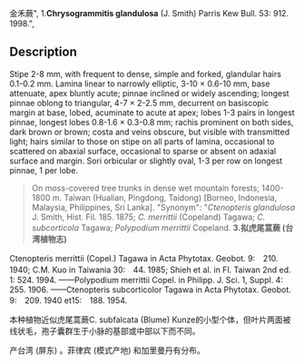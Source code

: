 金禾蕨",
1.**Chrysogrammitis glandulosa** (J. Smith) Parris Kew Bull. 53: 912. 1998.",

## Description
Stipe 2-8 mm, with frequent to dense, simple and forked, glandular hairs 0.1-0.2 mm. Lamina linear to narrowly elliptic, 3-10 × 0.6-10 mm, base attenuate, apex bluntly acute; pinnae inclined or widely ascending; longest pinnae oblong to triangular, 4-7 × 2-2.5 mm, decurrent on basiscopic margin at base, lobed, acuminate to acute at apex; lobes 1-3 pairs in longest pinnae, longest lobes 0.8-1.6 × 0.3-0.8 mm; rachis prominent on both sides, dark brown or brown; costa and veins obscure, but visible with transmitted light; hairs similar to those on stipe on all parts of lamina, occasional to scattered on abaxial surface, occasional to sparse or absent on adaxial surface and margin. Sori orbicular or slightly oval, 1-3 per row on longest pinnae, 1 per lobe.

> On moss-covered tree trunks in dense wet mountain forests; 1400-1800 m. Taiwan (Hualian, Pingdong, Taidong) [Borneo, Indonesia, Malaysia, Philippines, Sri Lanka].
  "Synonym": "*Ctenopteris glandulosa* J. Smith, Hist. Fil. 185. 1875; *C. merrittii* (Copeland) Tagawa; *C. subcorticola* Tagawa; *Polypodium merrittii* Copeland.
**3.拟虎尾蒿蕨 (台湾植物志)**

Ctenopteris merrittii (Copel.) Tagawa in Acta Phytotax. Geobot. 9:　210. 1940; C.M. Kuo in Taiwania 30:　44. 1985; Shieh et al. in Fl. Taiwan 2nd ed. 1: 524. 1994. ——Polypodium merrittii Copel. in Philipp. J. Sci. 1, Suppl. 4: 255. 1906. ——Ctenopteris subcorticolor Tagawa in Acta Phytotax. Geobot. 9:　209. 1940 et15:　188. 1954.

本种植物近似虎尾蒿蕨C. subfalcata (Blume) Kunze的小型个体，但叶片两面被线状毛，孢子囊群生于小脉的基部或中部以下而不同。

产台湾 (屏东) 。菲律宾 (模式产地) 和加里曼丹有分布。
